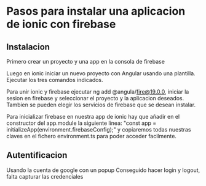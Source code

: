 # Pasos para instalar una aplicacion de ionic con firebase

## Instalacion

Primero crear un proyecto y una app en la consola de firebase

Luego en ionic iniciar un nuevo proyecto con Angular usando una plantilla. Ejecutar los tres comandos indicados.

Para unir ionic y firebase ejecutar ng add @angula/fire@19.0.0, iniciar la sesion en firebase y seleccionar el proyecto y la aplicacion deseados. Tambien se pueden elegir los servicios de firebase que se desean instalar.

Para inicializar firebase en nuestra app de ionic hay que añadir en el constructor del app.module la siguiente linea: "const app = initializeApp(environment.firebaseConfig);" y copiaremos todas nuestras claves en el fichero environment.ts para poder acceder facilmente.

## Autentificacion

Usando la cuenta de google con un popup
Conseguido hacer login y logout, falta capturar las credenciales